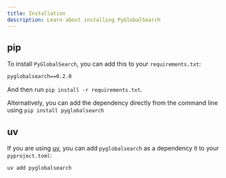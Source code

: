 ```yaml
---
title: Installation
description: Learn about installing PyGlobalSearch
---
```


## pip

To install `PyGlobalSearch`, you can add this to your `requirements.txt`:

```txt
pyglobalsearch==0.2.0
```

And then run `pip install -r requirements.txt`.

Alternatively, you can add the dependency directly from the command line using
`pip install pyglobalsearch`

## uv

If you are using [uv](https://docs.astral.sh/uv/), you can add `pyglobalsearch` as a dependency it
to your `pyproject.toml`:

```bash
uv add pyglobalsearch
```
